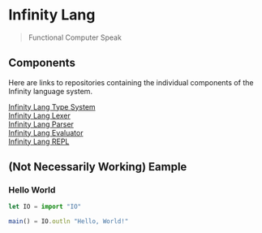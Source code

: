 # Infinity Lang
> Functional Computer Speak

## Components
Here are links to repositories containing the individual components of the Infinity language system.

[Infinity Lang Type System](https://github.com/RamblingMadMan/ilang-types)  
[Infinity Lang Lexer](https://github.com/RamblingMadMan/ilang-lexer)  
[Infinity Lang Parser](https://github.com/RamblingMadMan/ilang-parser)  
[Infinity Lang Evaluator](https://github.com/RamblingMadMan/ilang-eval)  
[Infinity Lang REPL](https://github.com/RamblingMadMan/ilang-repl)  

## (Not Necessarily Working) Eample

### Hello World
```javascript
let IO = import "IO"

main() = IO.outln "Hello, World!"
```
